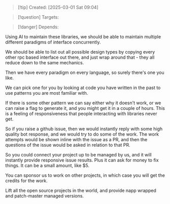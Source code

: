 
>[!tip] Created: [2025-03-01 Sat 09:04]

>[!question] Targets: 

>[!danger] Depends: 

Using AI to maintain these libraries, we should be able to maintain multiple different paradigms of interface concurrently.

We should be able to list out all possible design types by copying every other rpc based interface out there, and just wrap around that - they all reduce down to the same mechanics.

Then we have every paradigm on every language, so surely there's one you like.

We can pick one for you by looking at code you have written in the past to use patterns you are most familiar with.

If there is some other pattern we can say either why it doesn't work, or we can raise a flag to generate it, and you might get it in a couple of hours.  This is a feeling of responsiveness that people interacting with libraries never get.

So if you raise a github issue, then we would instantly reply with some high quality bot response, and we would try to do some of the work.  The work attempts would be shown inline with the issue as a PR, and then the questions of the issue would be asked in relation to that PR.

So you could connect your project up to be managed by us, and it will instantly provide responsive issue results.  Plus it can ask for money to fix things.  It can be a small amount, like $5.

You can sponsor us to work on other projects, in which case you will get the credits for the work.

Lift all the open source projects in the world, and provide napp wrapped and patch-master managed versions.